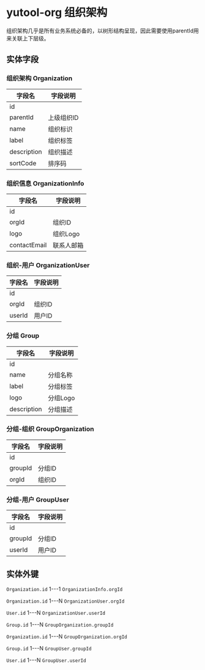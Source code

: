 # yutool-org 组织架构

组织架构几乎是所有业务系统必备的，以树形结构呈现，因此需要使用parentId用来关联上下层级。
## 实体字段
### 组织架构 Organization
| **字段名** | **字段说明** |
| --- | --- |
| id |  |
| parentId | 上级组织ID |
| name | 组织标识 |
| label | 组织标签 |
| description | 组织描述 |
| sortCode | 排序码 |

### 组织信息 OrganizationInfo
| **字段名** | **字段说明** |
| --- | --- |
| id |  |
| orgId | 组织ID |
| logo | 组织Logo |
| contactEmail | 联系人邮箱 |

### 组织-用户 OrganizationUser
| **字段名** | **字段说明** |
| --- | --- |
| id |  |
| orgId | 组织ID |
| userId | 用户ID |

### 分组 Group
| **字段名** | **字段说明** |
| --- | --- |
| id |  |
| name | 分组名称 |
| label | 分组标签 |
| logo | 分组Logo |
| description | 分组描述 |

### 分组-组织 GroupOrganization
| **字段名** | **字段说明** |
| --- | --- |
| id |  |
| groupId | 分组ID |
| orgId | 组织ID |

### 分组-用户 GroupUser
| **字段名** | **字段说明** |
| --- | --- |
| id |  |
| groupId | 分组ID |
| userId | 用户ID |

## 实体外键
`Organization.id` 1---1 `OrganizationInfo.orgId`

`Organization.id` 1---N `OrganizationUser.orgId`

`User.id` 1---N `OrganizationUser.userId`

`Group.id` 1---N `GroupOrganization.groupId`

`Organization.id` 1---N `GroupOrganization.orgId`

`Group.id` 1---N `GroupUser.groupId`

`User.id` 1---N `GroupUser.userId`
